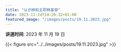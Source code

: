 ```yaml
---
title: "认识神和主耶稣基督"
date: 2023-11-24T14:20:32+01:00
featured_image: "/images/posts/19.11.2023.jpg"
---
```


**讲道时间**: 2023 年 11 月 19 日

{{< figure src="../../images/posts/19.11.2023.jpg" >}}
